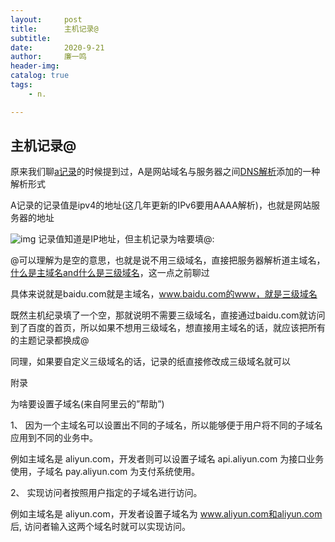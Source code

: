 ```yaml
---
layout:     post
title:      主机记录@
subtitle:   
date:       2020-9-21
author:     廉一鸣
header-img: 
catalog: true
tags:
    - n.

---
```


## 主机记录@

原来我们聊[a记录](https://mp.weixin.qq.com/s?__biz=MzI4Nzc2MzA3OQ==&mid=2247484934&idx=2&sn=98b3b949063d670ce4f67f671bb06b5e&scene=21#wechat_redirect)的时候提到过，A是网站域名与服务器之间[DNS解析](https://mp.weixin.qq.com/s?__biz=MzI4Nzc2MzA3OQ==&mid=2247484619&idx=2&sn=98c0343323f2e5a0682120e28c1d5c05&scene=21#wechat_redirect)添加的一种解析形式

 A记录的记录值是ipv4的地址(这几年更新的IPv6要用AAAA解析)，也就是网站服务器的地址

![img](https://mmbiz.qpic.cn/mmbiz_jpg/tMsLbdfwxoNoicc3UQIuhHb4VjY0nicNK9GMyDgU6YF7RSgRicKed29wD519xPJLrz2NnI2SDtY9Qz7Ss066bdh2Q/640?wx_fmt=jpeg&tp=webp&wxfrom=5&wx_lazy=1&wx_co=1)
记录值知道是IP地址，但主机记录为啥要填@:

@可以理解为是空的意思，也就是说不用三级域名，直接把服务器解析道主域名，[什么是主域名and什么是三级域名](https://mp.weixin.qq.com/s?__biz=MzI4Nzc2MzA3OQ==&mid=2247485030&idx=2&sn=99dbf1e586541b7ba1ceacc2cd20125d&scene=21#wechat_redirect)，这一点之前聊过

具体来说就是baidu.com就是主域名，www.baidu.com的www，就是三级域名

既然主机纪录填了一个空，那就说明不需要三级域名，直接通过baidu.com就访问到了百度的首页，所以如果不想用三级域名，想直接用主域名的话，就应该把所有的主题记录都换成@

同理，如果要自定义三级域名的话，记录的纸直接修改成三级域名就可以

附录

为啥要设置子域名(来自阿里云的”帮助”)

1、 因为一个主域名可以设置出不同的子域名，所以能够便于用户将不同的子域名应用到不同的业务中。

例如主域名是 aliyun.com，开发者则可以设置子域名 api.aliyun.com 为接口业务使用，子域名 pay.aliyun.com 为支付系统使用。

2、 实现访问者按照用户指定的子域名进行访问。

例如主域名是 aliyun.com，开发者设置子域名为 www.aliyun.com和aliyun.com 后, 访问者输入这两个域名时就可以实现访问。

